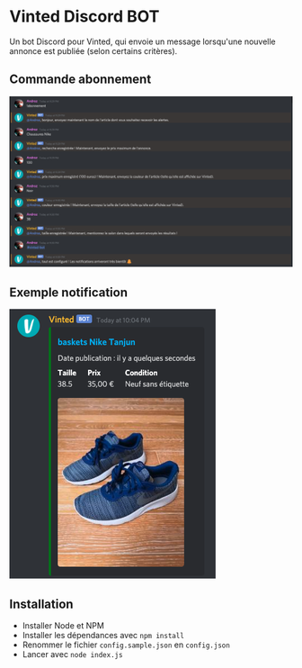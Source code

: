 # Vinted Discord BOT

Un bot Discord pour Vinted, qui envoie un message lorsqu'une nouvelle annonce est publiée (selon certains critères).

## Commande abonnement

![abo](./examples/abonnement.png)

## Exemple notification

![notif](./examples/notif.png)

## Installation

* Installer Node et NPM
* Installer les dépendances avec `npm install`
* Renommer le fichier `config.sample.json` en `config.json`
* Lancer avec `node index.js`
